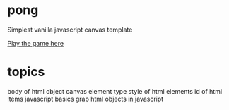 # pong
Simplest vanilla javascript canvas template

[Play the game here](https://htmlpreview.github.io/?https://github.com/nodi-andy/pong/blob/main/pong.html)


# topics
body of html object
canvas element type
style of html elements
id of html items
javascript basics
grab html objects in javascript
